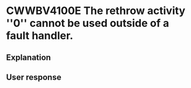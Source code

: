 # CWWBV4100E The rethrow activity ''0'' cannot be used outside of a fault handler.

## Explanation

## User response